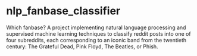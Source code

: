 # nlp_fanbase_classifier
Which fanbase? A project implementing natural language processing and supervised machine learning techniques to classify reddit posts into one of four subreddits, each corresponding to an iconic band from the twentieth century: The Grateful Dead, Pink Floyd, The Beatles, or Phish.  
